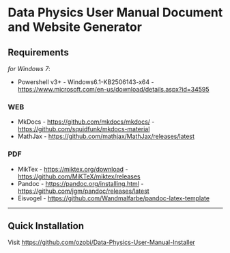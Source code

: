 # Data Physics User Manual Document and Website Generator

## Requirements
_for Windows 7_:
- Powershell v3+ - Windows6.1-KB2506143-x64 - https://www.microsoft.com/en-us/download/details.aspx?id=34595

### WEB
- MkDocs - https://github.com/mkdocs/mkdocs/ - https://github.com/squidfunk/mkdocs-material
- MathJax - https://github.com/mathjax/MathJax/releases/latest

### PDF
- MikTex - https://miktex.org/download - https://github.com/MiKTeX/miktex/releases
- Pandoc - https://pandoc.org/installing.html - https://github.com/jgm/pandoc/releases/latest
- Eisvogel - https://github.com/Wandmalfarbe/pandoc-latex-template
 
---

## Quick Installation
Visit https://github.com/ozobi/Data-Physics-User-Manual-Installer

